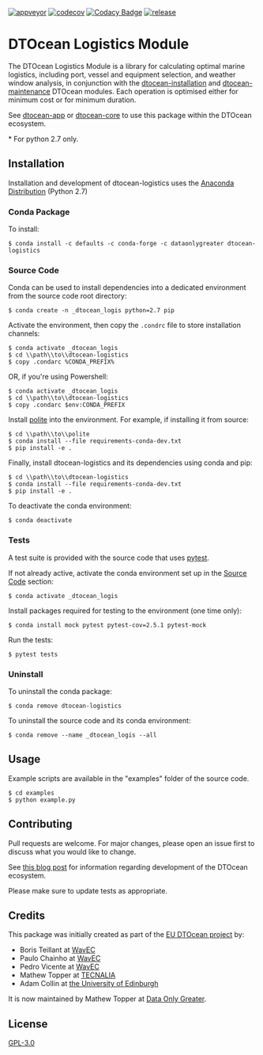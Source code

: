[![appveyor](https://ci.appveyor.com/api/projects/status/github/DTOcean/dtocean-logistics?branch=master&svg=true)](https://ci.appveyor.com/project/DTOcean/dtocean-logistics)
[![codecov](https://codecov.io/gh/DTOcean/dtocean-logistics/branch/master/graph/badge.svg)](https://codecov.io/gh/DTOcean/dtocean-logistics)
[![Codacy Badge](https://app.codacy.com/project/badge/Grade/ee10174eb57045b6810a066a80645e15)](https://www.codacy.com/gh/DTOcean/dtocean-logistics/dashboard?utm_source=github.com&amp;utm_medium=referral&amp;utm_content=DTOcean/dtocean-logistics&amp;utm_campaign=Badge_Grade)
[![release](https://img.shields.io/github/release/DTOcean/dtocean-logistics.svg)](https://github.com/DTOcean/dtocean-logistics/releases/latest)

# DTOcean Logistics Module

The DTOcean Logistics Module is a library for calculating optimal marine 
logistics, including port, vessel and equipment selection, and weather window 
analysis, in conjunction with the [dtocean-installation]( 
https://github.com/DTOcean/dtocean-installation) and [dtocean-maintenance]( 
https://github.com/DTOcean/dtocean-maintenance) DTOcean modules. Each operation 
is optimised either for minimum cost or for minimum duration. 

See [dtocean-app](https://github.com/DTOcean/dtocean-app) or [dtocean-core](
https://github.com/DTOcean/dtocean-app) to use this package within the DTOcean
ecosystem.

\* For python 2.7 only.

## Installation

Installation and development of dtocean-logistics uses the [Anaconda 
Distribution](https://www.anaconda.com/distribution/) (Python 2.7)

### Conda Package

To install:

```
$ conda install -c defaults -c conda-forge -c dataonlygreater dtocean-logistics
```

### Source Code

Conda can be used to install dependencies into a dedicated environment from
the source code root directory:

```
$ conda create -n _dtocean_logis python=2.7 pip
```

Activate the environment, then copy the `.condrc` file to store installation  
channels:

```
$ conda activate _dtocean_logis
$ cd \\path\\to\\dtocean-logistics
$ copy .condarc %CONDA_PREFIX%
```

OR, if you're using Powershell:

```
$ conda activate _dtocean_logis
$ cd \\path\\to\\dtocean-logistics
$ copy .condarc $env:CONDA_PREFIX
```

Install [polite](https://github.com/DTOcean/polite) into the environment. For 
example, if installing it from source:

```
$ cd \\path\\to\\polite
$ conda install --file requirements-conda-dev.txt
$ pip install -e .
```

Finally, install dtocean-logistics and its dependencies using conda and pip:

```
$ cd \\path\\to\\dtocean-logistics
$ conda install --file requirements-conda-dev.txt
$ pip install -e .
```

To deactivate the conda environment:

```
$ conda deactivate
```

### Tests

A test suite is provided with the source code that uses [pytest](
https://docs.pytest.org).

If not already active, activate the conda environment set up in the [Source 
Code](#source-code) section:

```
$ conda activate _dtocean_logis
```

Install packages required for testing to the environment (one time only):

```
$ conda install mock pytest pytest-cov=2.5.1 pytest-mock
```

Run the tests:

``` 
$ pytest tests
```

### Uninstall

To uninstall the conda package:

```
$ conda remove dtocean-logistics
```

To uninstall the source code and its conda environment:

```
$ conda remove --name _dtocean_logis --all
```

## Usage

Example scripts are available in the "examples" folder of the source code.

```
$ cd examples
$ python example.py
```

## Contributing

Pull requests are welcome. For major changes, please open an issue first to
discuss what you would like to change.

See [this blog post](
https://www.dataonlygreater.com/latest/professional/2017/03/09/dtocean-development-change-management/)
for information regarding development of the DTOcean ecosystem.

Please make sure to update tests as appropriate.

## Credits

This package was initially created as part of the [EU DTOcean project](
https://www.dtoceanplus.eu/About-DTOceanPlus/History) by:

*   Boris Teillant at [WavEC](https://www.wavec.org/)
*   Paulo Chainho at [WavEC](https://www.wavec.org/)
*   Pedro Vicente at [WavEC](https://www.wavec.org/)
*   Mathew Topper at [TECNALIA](https://www.tecnalia.com)
*   Adam Collin at [the University of Edinburgh](https://www.ed.ac.uk/)

It is now maintained by Mathew Topper at [Data Only Greater](
https://www.dataonlygreater.com/).

## License

[GPL-3.0](https://choosealicense.com/licenses/gpl-3.0/)
